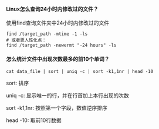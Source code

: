 #### Linux怎么查询24小时内修改过的文件？ 
使用find查询文件夹中24小时内修改过的文件
```shell
find /target_path -mtime -1 -ls
# 或者更人性化点：
find /target_path -newermt "-24 hours" -ls
```

#### 怎么统计文件中出现次数最多的前10个单词？
```shell
cat data_file | sort | uniq -c | sort -k1,1nr | head -10
```

sort: 排序

uniq -c: 显示唯一的行，并在行首加上本行出现的次数

sort -k1,1nr: 按照第一个字段，数值逆序排序

head -10: 取前10行数据